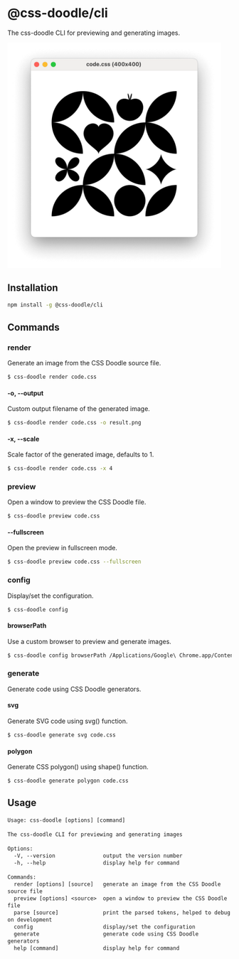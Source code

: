# @css-doodle/cli

The css-doodle CLI for previewing and generating images.

<img src="screenshot/preview.png" width="480px" alt="screenshot" />

## Installation

```bash
npm install -g @css-doodle/cli
```

## Commands

### render
Generate an image from the CSS Doodle source file.

```bash
$ css-doodle render code.css
```

#### -o, --output

Custom output filename of the generated image.

```bash
$ css-doodle render code.css -o result.png
```

#### -x, --scale

Scale factor of the generated image, defaults to 1.

```bash
$ css-doodle render code.css -x 4
```

### preview
Open a window to preview the CSS Doodle file.

```bash
$ css-doodle preview code.css
```

#### --fullscreen

Open the preview in fullscreen mode.

```bash
$ css-doodle preview code.css --fullscreen
```


### config

Display/set the configuration.

```bash
$ css-doodle config
```

#### browserPath

Use a custom browser to preview and generate images.

```bash
$ css-doodle config browserPath /Applications/Google\ Chrome.app/Contents/MacOS/Google\ Chrome
```

### generate

Generate code using CSS Doodle generators.

#### svg

Generate SVG code using svg() function.

```bash
$ css-doodle generate svg code.css
```

#### polygon

Generate CSS polygon() using shape() function.

```bash
$ css-doodle generate polygon code.css
```

## Usage

```
Usage: css-doodle [options] [command]

The css-doodle CLI for previewing and generating images

Options:
  -V, --version               output the version number
  -h, --help                  display help for command

Commands:
  render [options] [source]   generate an image from the CSS Doodle source file
  preview [options] <source>  open a window to preview the CSS Doodle file
  parse [source]              print the parsed tokens, helped to debug on development
  config                      display/set the configuration
  generate                    generate code using CSS Doodle generators
  help [command]              display help for command
```
